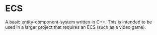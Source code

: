 # ECS

A basic entity-component-system written in C++. This is intended to be used in a larger project that requires an ECS (such as a video game).
